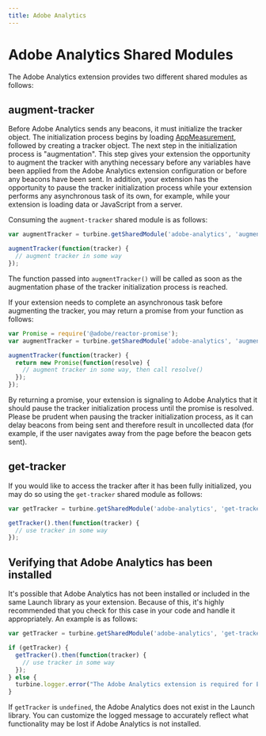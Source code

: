 ```yaml
---
title: Adobe Analytics
---
```


# Adobe Analytics Shared Modules

The Adobe Analytics extension provides two different shared modules as follows:

## augment-tracker

Before Adobe Analytics sends any beacons, it must initialize the tracker object. The initialization process begins by loading [AppMeasurement](https://marketing.adobe.com/resources/help/en_US/sc/implement/appmeasure_mjs.html), followed by creating a tracker object. The next step in the initialization process is "augmentation". This step gives your extension the opportunity to augment the tracker with anything necessary before any variables have been applied from the Adobe Analytics extension configuration or before any beacons have been sent. In addition, your extension has the opportunity to pause the tracker initialization process while your extension performs any asynchronous task of its own, for example, while your extension is loading data or JavaScript from a server.

Consuming the `augment-tracker` shared module is as follows:

```js
var augmentTracker = turbine.getSharedModule('adobe-analytics', 'augment-tracker');

augmentTracker(function(tracker) {
  // augment tracker in some way
});
```

The function passed into `augmentTracker()` will be called as soon as the augmentation phase of the tracker initialization process is reached.

If your extension needs to complete an asynchronous task before augmenting the tracker, you may return a promise from your function as follows:

```js
var Promise = require('@adobe/reactor-promise');
var augmentTracker = turbine.getSharedModule('adobe-analytics', 'augment-tracker');

augmentTracker(function(tracker) {
  return new Promise(function(resolve) {
    // augment tracker in some way, then call resolve()
  });
});
```

By returning a promise, your extension is signaling to Adobe Analytics that it should pause the tracker initialization process until the promise is resolved. Please be prudent when pausing the tracker initialization process, as it can delay beacons from being sent and therefore result in uncollected data (for example, if the user navigates away from the page before the beacon gets sent).

## get-tracker

If you would like to access the tracker after it has been fully initialized, you may do so using the `get-tracker` shared module as follows:

```js
var getTracker = turbine.getSharedModule('adobe-analytics', 'get-tracker');

getTracker().then(function(tracker) {
  // use tracker in some way
});
```

## Verifying that Adobe Analytics has been installed

It's possible that Adobe Analytics has not been installed or included in the same Launch library as your extension. Because of this, it's highly recommended that you check for this case in your code and handle it appropriately. An example is as follows:

```js
var getTracker = turbine.getSharedModule('adobe-analytics', 'get-tracker');

if (getTracker) {
  getTracker().then(function(tracker) {
    // use tracker in some way
  });
} else {
  turbine.logger.error("The Adobe Analytics extension is required for Extension XYZ to function properly.");
}
```

If `getTracker` is `undefined`, the Adobe Analytics does not exist in the Launch library. You can customize the logged message to accurately reflect what functionality may be lost if Adobe Analytics is not installed.
